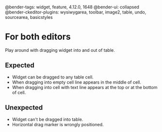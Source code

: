 @bender-tags: widget, feature, 4.12.0, 1648
@bender-ui: collapsed
@bender-ckeditor-plugins: wysiwygarea, toolbar, image2, table, undo, sourcearea, basicstyles

# For both editors

Play around with dragging widget into and out of table.

## Expected

- Widget can be dragged to any table cell.
- When dragging into empty cell line appears in the middle of cell.
- When dragging into cell with text line appears at the top or at the bottom of cell.

## Unexpected

- Widget can't be dragged into table.
- Horizontal drag marker is wrongly positioned.
